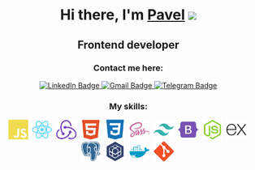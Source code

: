 <h1 align="center">Hi there, I'm <a href="#" target="_blank">Pavel</a> 
<img src="https://github.com/blackcater/blackcater/raw/main/images/Hi.gif" height="32"/></h1>
<h2 align="center">Frontend developer</h2>

<h3 align="center">Contact me here:</h3>
<div id="badges" align="center">
  <a href="https://www.linkedin.com/in/pavelsob/">
    <img src="https://img.shields.io/badge/LinkedIn-blue?style=for-the-badge&logo=linkedin&logoColor=white" alt="LinkedIn Badge"/>
  </a>
  <a href="mailto:pavelsobolev1991@gmail.com">
    <img src="https://img.shields.io/badge/Gmail-red?style=for-the-badge&logo=gmail&logoColor=white" alt="Gmail Badge"/>
  </a>
  <a href="https://t.me/pavsob1991">
    <img src="https://img.shields.io/badge/Telegram-blue?style=for-the-badge&logo=telegram&logoColor=black" alt="Telegram Badge"/>
  </a>
</div>
<h3 align="center">My skills:</h3>
<div id="skills" align="center">
    <img src="https://github.com/devicons/devicon/blob/master/icons/javascript/javascript-plain.svg" alt="JavaScript" width="40" height="40"/>&nbsp;
    <img src="https://github.com/devicons/devicon/blob/master/icons/react/react-original.svg" alt="React" width="40" height="40"/>&nbsp;
    <img src="https://github.com/devicons/devicon/blob/master/icons/redux/redux-original.svg" alt="Redux" width="40" height="40"/>&nbsp;
    <img src="https://github.com/devicons/devicon/blob/master/icons/html5/html5-plain.svg" alt="HTML" width="40" height="40"/>&nbsp;
    <img src="https://github.com/devicons/devicon/blob/master/icons/css3/css3-plain.svg" alt="CSS" width="40" height="40"/>&nbsp;
    <img src="https://github.com/devicons/devicon/blob/master/icons/sass/sass-original.svg" alt="SASS" width="40" height="40"/>&nbsp;
    <img src="https://github.com/devicons/devicon/blob/master/icons/tailwindcss/tailwindcss-plain.svg" alt="TailWind" width="40" height="40"/>&nbsp;
    <img src="https://github.com/devicons/devicon/blob/master/icons/bootstrap/bootstrap-plain.svg" alt="BootStrap" width="40" height="40"/>&nbsp;
  <img src="https://github.com/devicons/devicon/blob/master/icons/nodejs/nodejs-plain.svg" alt="Node" width="40" height="40"/>&nbsp;
    <img src="https://github.com/devicons/devicon/blob/master/icons/express/express-original.svg" alt="Express" width="40" height="40"/>&nbsp;
    <img src="https://github.com/devicons/devicon/blob/master/icons/postgresql/postgresql-plain.svg" alt="PostgreSQL" width="40" height="40"/>&nbsp;
    <img src="https://github.com/devicons/devicon/blob/master/icons/sequelize/sequelize-plain.svg" alt="Sequelize" width="40" height="40"/>&nbsp;
    <img src="https://github.com/devicons/devicon/blob/master/icons/docker/docker-plain.svg" alt="Docker" width="40" height="40"/>&nbsp;
    <img src="https://github.com/devicons/devicon/blob/master/icons/git/git-plain.svg" alt="Git" width="40" height="40"/>&nbsp;
</div>
<h3 align="center"></h3>

